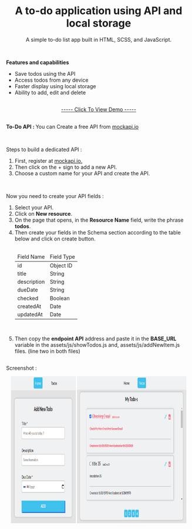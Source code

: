 <h1 align="center">A to-do application using API and local storage</h1>
<p align="center">A simple to-do list app built in HTML, SCSS, and JavaScript.</p>

</br>

<strong>Features and capabilities</strong>

<div>
    <ul>
        <li>Save todos using the API</li>
        <li>Access todos from any device</li>
        <li>Faster display using local storage</li>
        <li>Ability to add, edit and delete</li>
    </ul>
</div>

<h2></h2>

<p align="center"><a href="https://mre-dev.github.io/todo/">----- Click To View Demo -----</a></p>

<h2></h2>

<p>
<strong>To-Do API : </strong>You can Create a free API from <a href="https://mockapi.io/">mockapi.io</a></p>

</br>

<div>
    <p>Steps to build a dedicated API :</p>
    <ol>
        <li> First, register at <a href="https://mockapi.io/">mockapi.io.</a></li>
        <li> Then click on the + sign to add a new API.</li>
        <li> Choose a custom name for your API and create the API.</li>
    </ol>
    </br>
    <p>Now you need to create your API fields :</p>
    <ol>
        <li> Select your API.</li>
        <li> Click on <strong>New resource</strong>.</li>
        <li> On the page that opens, in the <b>Resource Name</b> field, write the phrase <b>todos</b>.</li>
        <li> Then create your fields in the Schema section according to the table below and click on create button.
        </br></br>
            <table align="left">
                <thead>
                    <tr>
                        <td>Field Name</td>
                        <td>Field Type</td>
                    </tr>
                </thead>
                <tbody>
                    <tr>
                        <td>id</td>
                        <td>Object ID</td>
                    </tr>
                    <tr>
                        <td>title</td>
                        <td>String</td>
                    </tr>
                    <tr>
                        <td>description</td>
                        <td>String</td>
                    </tr>
                    <tr>
                        <td>dueDate</td>
                        <td>String</td>
                    </tr>
                    <tr>
                        <td>checked</td>
                        <td>Boolean</td>
                    </tr>
                    <tr>
                        <td>createdAt</td>
                        <td>Date</td>
                    </tr>
                    <tr>
                        <td>updatedAt</td>
                        <td>Date</td>
                    </tr>
                </tbody>
            </table>
        </li>
        </br></br></br></br></br></br></br></br></br></br></br></br></br></br>
        <li> Then copy the <b>endpoint API</b> address and paste it in the <b>BASE_URL</b> variable in the assets/js/showTodos.js and, assets/js/addNewItem.js files. (line two in both files)</li>
    </ol>
</div>

<h2></h2>

<p>Screenshot :</p>

<div align="center">
    <img src="assets/img/screen1.png" alt="Add Todo Page Image" width="35%" height="400px">
    <img src="assets/img/screen2.png" alt="All Todo Page Image" width="59%" height="400px">
</div>
